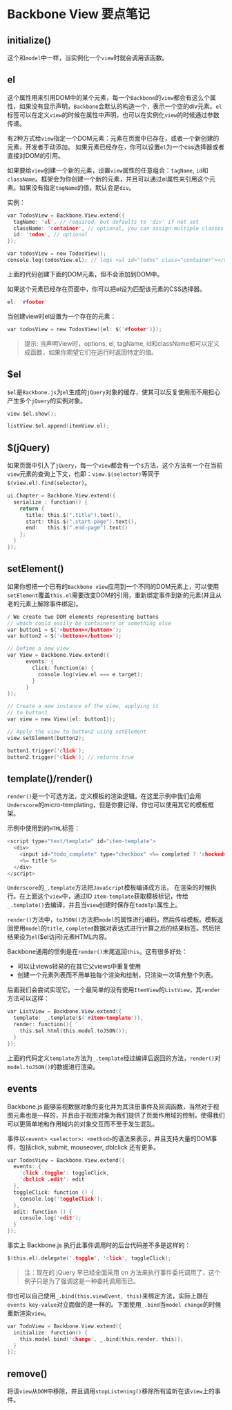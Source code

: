 Backbone View 要点笔记
========

## initialize()

这个和`model`中一样，当实例化一个`view`时就会调用该函数。

## el

这个属性用来引用DOM中的某个元素，每一个`Backbone`的`view`都会有这么个属性，如果没有显示声明，`Backbone`会默认的构造一个，表示一个空的div元素。`el`标签可以在定义`view`的时候在属性中声明，也可以在实例化`view`的时候通过参数传递。

有2种方式给`view`指定一个DOM元素：元素在页面中已存在，或者一个新创建的元素，开发者手动添加。 如果元素已经存在，你可以设置`el`为一个css选择器或者直接对DOM的引用。

如果要给`view`创建一个新的元素，设置`view`属性的任意组合：`tagName`, `id`和`className`。框架会为你创建一个新的元素，并且可以通过el属性来引用这个元素。如果没有指定`tagName`的值，默认会是`div`。

实例：

```c
var TodosView = Backbone.View.extend({
  tagName: 'ul', // required, but defaults to 'div' if not set
  className: 'container', // optional, you can assign multiple classes to this property like so: 'container homepage'
  id: 'todos', // optional
});

var todosView = new TodosView();
console.log(todosView.el); // logs <ul id="todos" class="container"></ul>
```

上面的代码创建下面的DOM元素，但不会添加到DOM中。

如果这个元素已经存在页面中，你可以把el设为匹配该元素的CSS选择器。

```c
el: '#footer'
```

当创建view时el设置为一个存在的元素：

```c
var todosView = new TodosView({el: $('#footer')});
```

> 提示: 当声明View时，options, el, tagName, id和className都可以定义成函数，如果你期望它们在运行时返回特定的值。

## $el

`$el`是`Backbone.js`为`el`生成的`jQuery`对象的缓存，使其可以反复使用而不用担心产生多个`jQuery`的实例对象。

```c
view.$el.show();

listView.$el.append(itemView.el);
```

## $(jQuery)

如果页面中引入了`jQuery`，每一个`view`都会有一个`$`方法，这个方法有一个在当前`view`元素的查询上下文，也即：`view.$(selector)`等同于`$(view.el).find(selector)`。

```c
ui.Chapter = Backbone.View.extend({
  serialize : function() {
    return {
      title: this.$(".title").text(),
      start: this.$(".start-page").text(),
      end:   this.$(".end-page").text()
    };
  }
});
```

## setElement()

如果你想把一个已有的`Backbone view`应用到一个不同的DOM元素上，可以使用`setElement`覆盖`this.el`需要改变DOM的引用，重新绑定事件到新的元素(并且从老的元素上解除事件绑定)。

```c
/ We create two DOM elements representing buttons
// which could easily be containers or something else
var button1 = $('<button></button>');
var button2 = $('<button></button>');

// Define a new view
var View = Backbone.View.extend({
      events: {
        click: function(e) {
          console.log(view.el === e.target);
        }
      }
});

// Create a new instance of the view, applying it
// to button1
var view = new View({el: button1});

// Apply the view to button2 using setElement
view.setElement(button2);

button1.trigger('click'); 
button2.trigger('click'); // returns true
```

## template()/render()

`render()`是一个可选方法，定义模板的渲染逻辑。在这里示例中我们会用`Underscore`的micro-templating，但是你要记得，你也可以使用其它的模板框架。

示例中使用到的`HTML`标签：

```c
<script type="text/template" id="item-template">
  <div>
    <input id="todo_complete" type="checkbox" <%= completed ? 'checked="checked"' : '' %>>
    <%= title %>
  </div>
</script>
```

`Underscore`的`_.template`方法把`JavaScript`模板编译成方法， 在渲染的时候执行。在上面这个`view`中，通过ID `item-template`获取模板标记，传给`_.template()`去编译，并且当`view`创建时保存在`todoTpl`属性上。

`render()`方法中，`toJSON()`方法把`model`的属性进行编码，然后传给模板。模板返回使用`model`的`title`, `completed`数据对表达式进行计算之后的结果标签。然后把结果设为`el`($el访问)元素HTML内容。

Backbone通用的惯例是在`render()`末尾返回`this`。这有很多好处：

 - 可以让views轻易的在其它父views中重复使用
 - 创建一个元素列表而不用单独每个渲染和绘制，只渲染一次填充整个列表。

后面我们会尝试实现它。一个最简单的没有使用`ItemView`的`ListView`，其`render`方法可以这样：

```c
var ListView = Backbone.View.extend({
  template: _.template($('#item-template')),
  render: function(){
    this.$el.html(this.model.toJSON());
  }
});
```

上面的代码定义`template`方法为`_.template`经过编译后返回的方法，`render()`对`model.toJSON()`的数据进行渲染。

## events

Backbone.js 能够监视数据对象的变化并为其注册事件及回调函数，当然对于视图元素也是一样的，并且由于视图对象为我们提供了页面作用域的控制，使得我们可以更简单地和作用域内的对象交互而不至于发生混乱。

事件以`<event> <selector>: <method>`的语法来表示，并且支持大量的DOM事件，包括click, submit, mouseover, dblclick 还有更多。

```c
var TodosView = Backbone.View.extend({
  events: {
    'click .toggle': toggleClick,
    'dbclick .edit': edit
  },
  toggleClick: function () {
    console.log('toggleClick');
  },
  edit: function () {
    console.log('edit');
  }
});
```

事实上 Backbone.js 执行此事件调用时的后台代码差不多是这样的：

```c
$(this.el).delegate('.toggle', 'click', toggleClick);
```

> 注：现在的 jQuery 早已经全面采用 on 方法来执行事件委托调用了，这个例子只是为了强调这是一种委托调用而已。

你也可以自己使用`_.bind(this.viewEvent, this)`来绑定方法，实际上跟在`events key-value`对立面做的是一样的。下面使用`_.bind`当`model change`的时候重新渲染`view`。

```c
var TodoView = Backbone.View.extend({
  initialize: function() {
    this.model.bind('change', _.bind(this.render, this));
  }
});
```

## remove()

将该`view`从`DOM`中移除，并且调用`stopListening()`移除所有监听在该`view`上的事件。

